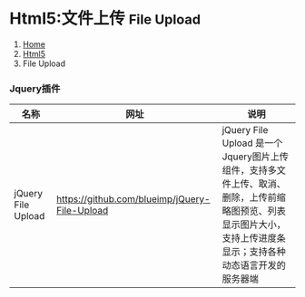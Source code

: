 # <span class="fa fa-html5" aria-hidden="true"></span> Html5:文件上传 <small>File Upload</small>

<ol class="breadcrumb"><li><a href="/">Home</a></li><li><a href="/client/html5/overview.md">Html5</a></li><li class="active">File Upload</li></ol>

### Jquery插件
|名称|网址|说明|
|------|------|------|
|jQuery File Upload|https://github.com/blueimp/jQuery-File-Upload|jQuery File Upload 是一个Jquery图片上传组件，支持多文件上传、取消、删除，上传前缩略图预览、列表显示图片大小，支持上传进度条显示；支持各种动态语言开发的服务器端|

